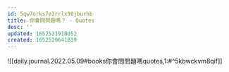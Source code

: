```yaml
---
id: 5qw7orks7e3rrlx98jburhb
title: 你會問問題嗎？ - Quotes
desc: ''
updated: 1652531918052
created: 1652520641839
---
```


![[daily.journal.2022.05.09#books你會問問題嗎quotes,1:#^5kbwckvm8qif]]
